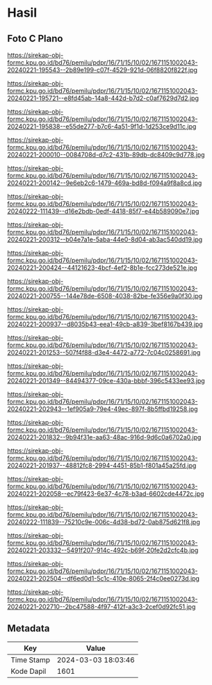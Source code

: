 # Hasil

## Foto C Plano

https://sirekap-obj-formc.kpu.go.id/bd76/pemilu/pdpr/16/71/15/10/02/1671151002043-20240221-195543--2b89e199-c07f-4529-921d-06f8820f822f.jpg

https://sirekap-obj-formc.kpu.go.id/bd76/pemilu/pdpr/16/71/15/10/02/1671151002043-20240221-195721--e8fd45ab-14a8-442d-b7d2-c0af7629d7d2.jpg

https://sirekap-obj-formc.kpu.go.id/bd76/pemilu/pdpr/16/71/15/10/02/1671151002043-20240221-195838--e55de277-b7c6-4a51-9f1d-1d253ce9d11c.jpg

https://sirekap-obj-formc.kpu.go.id/bd76/pemilu/pdpr/16/71/15/10/02/1671151002043-20240221-200010--0084708d-d7c2-431b-89db-dc8409c9d778.jpg

https://sirekap-obj-formc.kpu.go.id/bd76/pemilu/pdpr/16/71/15/10/02/1671151002043-20240221-200142--9e6eb2c6-1479-469a-bd8d-f094a9f8a8cd.jpg

https://sirekap-obj-formc.kpu.go.id/bd76/pemilu/pdpr/16/71/15/10/02/1671151002043-20240222-111439--d16e2bdb-0edf-4418-85f7-e44b589090e7.jpg

https://sirekap-obj-formc.kpu.go.id/bd76/pemilu/pdpr/16/71/15/10/02/1671151002043-20240221-200312--b04e7a1e-5aba-44e0-8d04-ab3ac540dd19.jpg

https://sirekap-obj-formc.kpu.go.id/bd76/pemilu/pdpr/16/71/15/10/02/1671151002043-20240221-200424--44121623-4bcf-4ef2-8b1e-fcc273de521e.jpg

https://sirekap-obj-formc.kpu.go.id/bd76/pemilu/pdpr/16/71/15/10/02/1671151002043-20240221-200755--144e78de-6508-4038-82be-fe356e9a0f30.jpg

https://sirekap-obj-formc.kpu.go.id/bd76/pemilu/pdpr/16/71/15/10/02/1671151002043-20240221-200937--d8035b43-eea1-49cb-a839-3bef8167b439.jpg

https://sirekap-obj-formc.kpu.go.id/bd76/pemilu/pdpr/16/71/15/10/02/1671151002043-20240221-201253--507f4f88-d3e4-4472-a772-7c04c0258691.jpg

https://sirekap-obj-formc.kpu.go.id/bd76/pemilu/pdpr/16/71/15/10/02/1671151002043-20240221-201349--84494377-09ce-430a-bbbf-396c5433ee93.jpg

https://sirekap-obj-formc.kpu.go.id/bd76/pemilu/pdpr/16/71/15/10/02/1671151002043-20240221-202943--1ef905a9-79e4-49ec-897f-8b5ffbd19258.jpg

https://sirekap-obj-formc.kpu.go.id/bd76/pemilu/pdpr/16/71/15/10/02/1671151002043-20240221-201832--9b94f31e-aa63-48ac-916d-9d6c0a6702a0.jpg

https://sirekap-obj-formc.kpu.go.id/bd76/pemilu/pdpr/16/71/15/10/02/1671151002043-20240221-201937--48812fc8-2994-4451-85b1-f801a45a25fd.jpg

https://sirekap-obj-formc.kpu.go.id/bd76/pemilu/pdpr/16/71/15/10/02/1671151002043-20240221-202058--ec79f423-6e37-4c78-b3ad-6602cde4472c.jpg

https://sirekap-obj-formc.kpu.go.id/bd76/pemilu/pdpr/16/71/15/10/02/1671151002043-20240222-111839--75210c9e-006c-4d38-bd72-0ab875d621f8.jpg

https://sirekap-obj-formc.kpu.go.id/bd76/pemilu/pdpr/16/71/15/10/02/1671151002043-20240221-203332--5491f207-914c-492c-b69f-20fe2d2cfc4b.jpg

https://sirekap-obj-formc.kpu.go.id/bd76/pemilu/pdpr/16/71/15/10/02/1671151002043-20240221-202504--df6ed0d1-5c1c-410e-8065-2f4c0ee0273d.jpg

https://sirekap-obj-formc.kpu.go.id/bd76/pemilu/pdpr/16/71/15/10/02/1671151002043-20240221-202710--2bc47588-4f97-412f-a3c3-2cef0d92fc51.jpg


## Metadata

| Key        | Value               |
| ---------- | ------------------- |
| Time Stamp | 2024-03-03 18:03:46 |
| Kode Dapil | 1601                |



